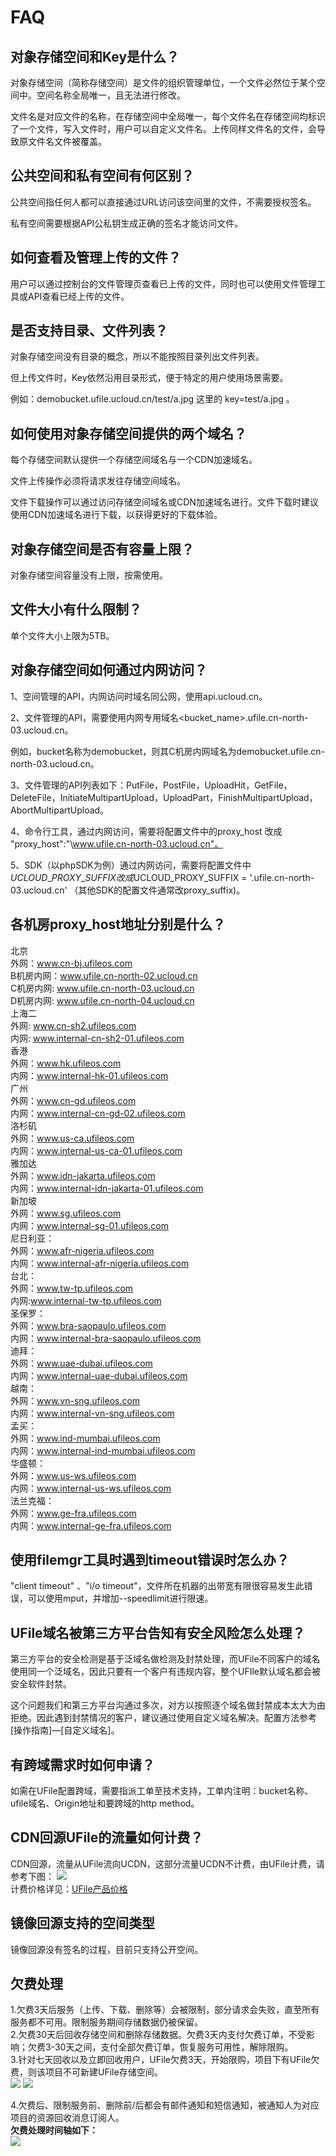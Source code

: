 # FAQ



## 对象存储空间和Key是什么？

对象存储空间（简称存储空间）是文件的组织管理单位，一个文件必然位于某个空间中。空间名称全局唯一，且无法进行修改。

文件名是对应文件的名称，在存储空间中全局唯一，每个文件名在存储空间均标识了一个文件，写入文件时，用户可以自定义文件名。上传同样文件名的文件，会导致原文件名文件被覆盖。

## 公共空间和私有空间有何区别？

公共空间指任何人都可以直接通过URL访问该空间里的文件，不需要授权签名。

私有空间需要根据API公私钥生成正确的签名才能访问文件。

## 如何查看及管理上传的文件？

用户可以通过控制台的文件管理页查看已上传的文件，同时也可以使用文件管理工具或API查看已经上传的文件。

## 是否支持目录、文件列表？

对象存储空间没有目录的概念，所以不能按照目录列出文件列表。

但上传文件时，Key依然沿用目录形式，便于特定的用户使用场景需要。

例如：demobucket.ufile.ucloud.cn/test/a.jpg 这里的 key=test/a.jpg 。

## 如何使用对象存储空间提供的两个域名？

每个存储空间默认提供一个存储空间域名与一个CDN加速域名。

文件上传操作必须将请求发往存储空间域名。

文件下载操作可以通过访问存储空间域名或CDN加速域名进行。文件下载时建议使用CDN加速域名进行下载，以获得更好的下载体验。

## 对象存储空间是否有容量上限？

对象存储空间容量没有上限，按需使用。

## 文件大小有什么限制？

单个文件大小上限为5TB。

## 对象存储空间如何通过内网访问？

1、空间管理的API，内网访问时域名同公网，使用api.ucloud.cn。

2、文件管理的API，需要使用内网专用域名\<bucket\_name\>.ufile.cn-north-03.ucloud.cn。

例如，bucket名称为demobucket，则其C机房内网域名为demobucket.ufile.cn-north-03.ucloud.cn。

3、文件管理的API列表如下：PutFile，PostFile，UploadHit，GetFile，DeleteFile，InitiateMultipartUpload，UploadPart，FinishMultipartUpload，AbortMultipartUpload。

4、命令行工具，通过内网访问，需要将配置文件中的proxy_host 改成 "proxy_host":"\www.ufile.cn-north-03.ucloud.cn"。

5、SDK（以phpSDK为例）通过内网访问，需要将配置文件中$UCLOUD\_PROXY\_SUFFIX改成$UCLOUD\_PROXY\_SUFFIX
= '.ufile.cn-north-03.ucloud.cn' （其他SDK的配置文件通常改proxy_suffix)。

## 各机房proxy_host地址分别是什么？

北京  
外网：www.cn-bj.ufileos.com  
B机房内网：www.ufile.cn-north-02.ucloud.cn  
C机房内网: www.ufile.cn-north-03.ucloud.cn  
D机房内网: www.ufile.cn-north-04.ucloud.cn  
上海二  
外网: www.cn-sh2.ufileos.com  
内网: www.internal-cn-sh2-01.ufileos.com  
香港  
外网：www.hk.ufileos.com  
内网：www.internal-hk-01.ufileos.com  
广州  
外网：www.cn-gd.ufileos.com  
内网：www.internal-cn-gd-02.ufileos.com  
洛杉矶  
外网：www.us-ca.ufileos.com  
内网：www.internal-us-ca-01.ufileos.com  
雅加达  
外网：www.idn-jakarta.ufileos.com  
内网：www.internal-idn-jakarta-01.ufileos.com  
新加坡  
外网：www.sg.ufileos.com  
内网：www.internal-sg-01.ufileos.com  
尼日利亚：  
外网：www.afr-nigeria.ufileos.com  
内网：www.internal-afr-nigeria.ufileos.com  
台北：  
外网：www.tw-tp.ufileos.com  
内网:www.internal-tw-tp.ufileos.com  
圣保罗：  
外网：www.bra-saopaulo.ufileos.com  
内网：www.internal-bra-saopaulo.ufileos.com  
迪拜：  
外网：www.uae-dubai.ufileos.com  
内网：www.internal-uae-dubai.ufileos.com  
越南：  
外网：www.vn-sng.ufileos.com  
内网：www.internal-vn-sng.ufileos.com  
孟买：  
外网：www.ind-mumbai.ufileos.com  
内网：www.internal-ind-mumbai.ufileos.com   
华盛顿：  
外网：www.us-ws.ufileos.com   
内网：www.internal-us-ws.ufileos.com   
法兰克福：  
外网：www.ge-fra.ufileos.com   
内网：www.internal-ge-fra.ufileos.com   

##  使用filemgr工具时遇到timeout错误时怎么办？

"client timeout" 、"i/o
timeout"，文件所在机器的出带宽有限很容易发生此错误，可以使用mput，并增加--speedlimit进行限速。

## UFile域名被第三方平台告知有安全风险怎么处理？

第三方平台的安全检测是基于泛域名做检测及封禁处理，而UFile不同客户的域名使用同一个泛域名，因此只要有一个客户有违规内容，整个UFIle默认域名都会被安全软件封禁。

这个问题我们和第三方平台沟通过多次，对方以按照逐个域名做封禁成本太大为由拒绝。因此遇到封禁情况的客户，建议通过使用自定义域名解决。配置方法参考\[操作指南\]—\[自定义域名\]。

## 有跨域需求时如何申请？

如需在UFile配置跨域，需要指派工单至技术支持，工单内注明：bucket名称、ufile域名、Origin地址和要跨域的http
method。

## CDN回源UFile的流量如何计费？

CDN回源，流量从UFile流向UCDN，这部分流量UCDN不计费，由UFile计费，请参考下图：
![](/images/cdn回源ufile的流量.png)  
计费价格详见：[UFile产品价格](ufile/bill)

## 镜像回源支持的空间类型

镜像回源没有签名的过程，目前只支持公开空间。

## 欠费处理

1.欠费3天后服务（上传、下载、删除等）会被限制，部分请求会失败，直至所有服务都不可用。限制服务期间存储数据仍被保留。  
2.欠费30天后回收存储空间和删除存储数据。欠费3天内支付欠费订单，不受影响；欠费3-30天之间，支付全部欠费订单，恢复服务可用性，解除限购。  
3.针对七天回收以及立即回收用户，UFile欠费3天，开始限购，项目下有UFile欠费，则该项目不可新建UFile存储空间。  
![](/images/ufile欠费处理弹窗.png)
![](/images/ufile欠费限购.png)

4.欠费后、限制服务前、删除前/后都会有邮件通知和短信通知，被通知人为对应项目的资源回收消息订阅人。  
**欠费处理时间轴如下：**  
![](/images/欠费通知时间轴.png)

